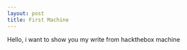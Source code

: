 ```yaml
---
layout: post
title: First Machine
---
```


Hello, i want to show you my write from hackthebox machine
